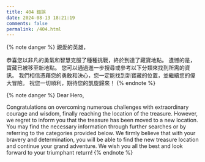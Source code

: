```yaml
---
title: 404 錯誤
date: 2024-08-13 18:21:19
comments: false
permalink: /404.html
---
```


{% note danger %}
親愛的英雄，

恭喜您以非凡的勇氣和智慧克服了種種挑戰，終於到達了藏寶地點。
遺憾的是，寶藏已被移至新地點。
您可以通過進一步搜尋或參考以下分類來找到所需的資訊。
我們相信憑藉您的勇敢和決心，您一定能找到新寶藏的位置，並繼續您的偉大冒險。
祝您一切順利，期待您的凱旋歸來！
{% endnote %}

{% note danger %}
Dear Hero,

Congratulations on overcoming numerous challenges with extraordinary courage and wisdom, finally reaching the location of the treasure.
However, we regret to inform you that the treasure has been moved to a new location.
You may find the necessary information through further searches or by referring to the categories provided below.
We firmly believe that with your bravery and determination, you will be able to
find the new treasure location and continue your grand adventure.
We wish you all the best and look forward to your triumphant return!
{% endnote %}
